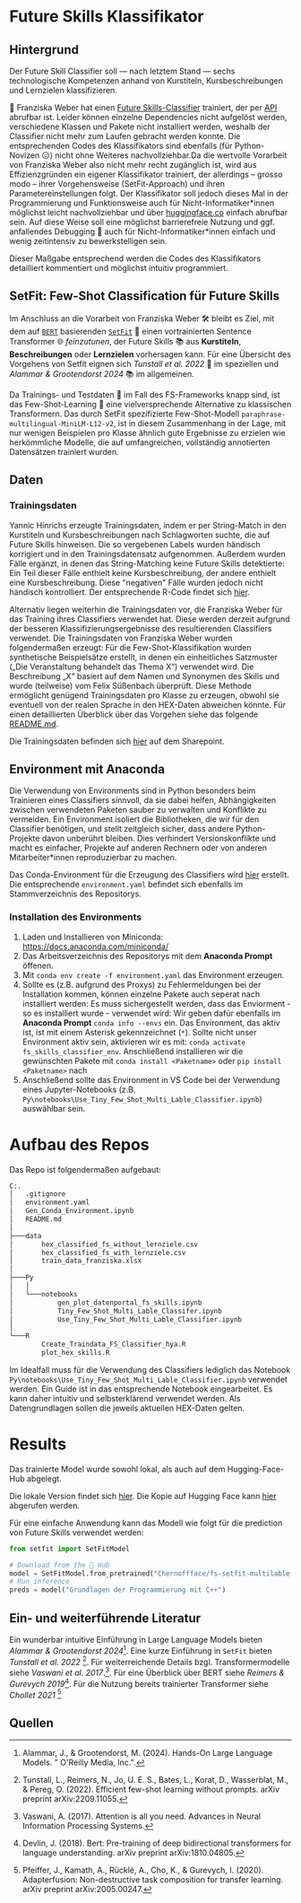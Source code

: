 # Future Skills Klassifikator

## Hintergrund

Der Future Skill Classifier soll — nach letztem Stand — sechs technologische Kompetenzen anhand von Kurstiteln, Kursbeschreibungen und Lernzielen klassifizieren.

🚀 Franziska Weber hat einen [Future Skills-Classifier](http://srv-data01:30080/hex/future_skill_classification) trainiert, der per [API](http://srv-data01:30080/hex/future_skill_classifier_api) abrufbar ist. Leider können einzelne Dependencies nicht aufgelöst werden, verschiedene Klassen und Pakete nicht installiert werden, weshalb der Classifier nicht mehr zum Laufen gebracht werden konnte. Die entsprechenden Codes des Klassifikators sind ebenfalls (für Python-Novizen 😑) nicht ohne Weiteres nachvollziehbar.Da die wertvolle Vorarbeit von Franziska Weber also nicht mehr recht zugänglich ist, wird aus Effizienzgründen ein eigener Klassifikator trainiert, der allerdings – grosso modo – ihrer Vorgehensweise (SetFit-Approach) und ihren Parametereinstellungen folgt. Der Klassifikator soll jedoch dieses Mal in der Programmierung und Funktionsweise auch für Nicht-Informatiker\*innen möglichst leicht nachvollziehbar und über [huggingface.co](https://huggingface.co/) einfach abrufbar sein. Auf diese Weise soll eine möglichst barrierefreie Nutzung und ggf. anfallendes Debugging 🤯 auch für Nicht-Informatiker\*innen einfach und wenig zeitintensiv zu bewerkstelligen sein.

Dieser Maßgabe entsprechend werden die Codes des Klassifikators detailliert kommentiert und möglichst intuitiv programmiert.


##  SetFit: Few-Shot Classification für Future Skills

Im Anschluss an die Vorarbeit von Franziska Weber 🛠️ bleibt es Ziel, mit dem auf [`BERT`](https://medium.com/@shaikhrayyan123/a-comprehensive-guide-to-understanding-bert-from-beginners-to-advanced-2379699e2b51) basierenden [`SetFit`](https://huggingface.co/blog/setfit) 🤖 einen vortrainierten Sentence Transformer 🌐 *feinzutunen*, der Future Skills 📚 aus **Kurstiteln**, **Beschreibungen** oder **Lernzielen** vorhersagen kann. Für eine Übersicht des Vorgehens von Setfit eignen sich *Tunstall et al. 2022* 📖 im speziellen und *Alammar & Grootendorst 2024* 📚 im allgemeinen.

Da Trainings- und Testdaten 🧪 im Fall des FS-Frameworks knapp sind, ist das Few-Shot-Learning 🌟 eine vielversprechende Alternative zu klassischen Transformern. Das durch SetFit spezifizierte Few-Shot-Modell `paraphrase-multilingual-MiniLM-L12-v2`, ist in diesem Zusammenhang in der Lage, mit nur wenigen Beispielen pro Klasse ähnlich gute Ergebnisse zu erzielen wie herkömmliche Modelle, die auf umfangreichen, vollständig annotierten Datensätzen trainiert wurden.

## Daten

### Trainingsdaten

Yannic Hinrichs erzeugte Trainingsdaten, indem er per String-Match in den Kurstiteln und Kursbeschreibungen nach Schlagworten suchte, die auf Future Skills hinweisen. Die so vergebenen Labels wurden händisch korrigiert und in den Trainingsdatensatz aufgenommen. Außerdem wurden Fälle ergänzt, in denen das String-Matching keine Future Skills detektierte: Ein Teil dieser Fälle enthielt keine Kursbeschreibung, der andere enthielt eine Kursbeschreibung. Diese "negativen" Fälle wurden jedoch nicht händisch kontrolliert. Der entsprechende R-Code findet sich [hier](R/Create_Traindata_FS_Classifier_hya.R).

Alternativ liegen weiterhin die Trainingsdaten vor, die Franziska Weber für das Training ihres Classifiers verwendet hat. Diese werden derzeit aufgrund der besseren Klassifizierungsergebnisse des resultierenden Classifiers verwendet. Die Trainingsdaten von Franziska Weber wurden folgendermaßen erzeugt: Für die Few-Shot-Klassifikation wurden synthetische Beispielsätze erstellt, in denen ein einheitliches Satzmuster („Die Veranstaltung behandelt das Thema X“) verwendet wird. Die Beschreibung „X“ basiert auf dem Namen und Synonymen des Skills und wurde (teilweise) vom Felix Süßenbach überprüft. Diese Methode ermöglicht genügend Trainingsdaten pro Klasse zu erzeugen, obwohl sie eventuell von der realen Sprache in den HEX-Daten abweichen könnte. Für einen detaillierten Überblick über das Vorgehen siehe das folgende [README.md](http://srv-data01:30080/hex/future_skill_classification#example-data).

Die Trainingsdaten befinden sich [hier](https://stifterverband.sharepoint.com/sites/Dateiablage/SVDaten/Forms/AllItems.aspx?ct=1730716805420&or=Teams%2DHL&ga=1&LOF=1&id=%2Fsites%2FDateiablage%2FSVDaten%2FAbteilungen%2FPuF%2FHEX%2FAnalyse%2FDaten%2FMaltes%5FFS%5FClassifier%2Fdata&viewid=3315becc%2De761%2D4c82%2D9e01%2D08b652d83ffd) auf dem Sharepoint.


## Environment mit Anaconda

Die Verwendung von Environments sind in Python besonders beim Trainieren eines Classifiers sinnvoll, da sie dabei helfen, Abhängigkeiten zwischen verwendeten Paketen sauber zu verwalten und Konflikte zu vermeiden. Ein Environment isoliert die Bibliotheken, die wir für den Classifier benötigen, und stellt zeitgleich sicher, dass andere Python-Projekte davon unberührt bleiben. Dies verhindert Versionskonflikte und macht es einfacher, Projekte auf anderen Rechnern oder von anderen Mitarbeiter\*innen reproduzierbar zu machen.

Das Conda-Environment für die Erzeugung des Classifiers wird [hier](Gen_Conda_Environment.ipynb) erstellt. Die entsprechende `environment.yaml` befindet sich ebenfalls im Stammverzeichnis des Repositorys.

### Installation des Environments
 
1. Laden und Installieren von Miniconda: https://docs.anaconda.com/miniconda/
2. Das Arbeitsverzeichnis des Repositorys mit dem **Anaconda Prompt** öffenen.
3. Mit `conda env create -f environment.yaml` das Environment erzeugen.
4. Sollte es (z.B. aufgrund des Proxys) zu Fehlermeldungen bei der Installation kommen, können einzelne Pakete auch seperat nach installiert werden: Es muss sichergestellt werden, dass das Enviorment - so es installiert wurde - verwendet wird: Wir geben dafür ebenfalls im  **Anaconda Prompt** `conda info --envs` ein. Das Environment, das aktiv ist, ist mit einem Asterisk gekennzeichnet (`*`). Sollte nicht unser Environment aktiv sein, aktivieren wir es mit: `conda activate fs_skills_classifier_env`. Anschließend installieren wir die gewünschten Pakete mit `conda install <Paketname>` oder `pip install <Paketname>` nach
5. Anschließend sollte das Environment in VS Code bei der Verwendung eines Jupyter-Notebooks (z.B. `Py\notebooks\Use_Tiny_Few_Shot_Multi_Lable_Classifier.ipynb`) auswählbar sein.

# Aufbau des Repos

Das Repo ist folgendermaßen aufgebaut:

```bash
C:.
│   .gitignore
│   environment.yaml
│   Gen_Conda_Environment.ipynb
│   README.md
│
├───data
│       hex_classified_fs_without_lernziele.csv
│       hex_classified_fs_with_lernziele.csv
│       train_data_franziska.xlsx
│
├───Py
│   │
│   └───notebooks
│           gen_plot_datenportal_fs_skills.ipynb
│           Tiny_Few_Shot_Multi_Lable_Classifer.ipynb
│           Use_Tiny_Few_Shot_Multi_Lable_Classifier.ipynb
│
└───R
        Create_Traindata_FS_Classifier_hya.R
        plot_hex_skills.R
```

Im Idealfall muss für die Verwendung des Classifiers lediglich das Notebook `Py\notebooks\Use_Tiny_Few_Shot_Multi_Lable_Classifier.ipynb` verwendet werden. Ein Guide ist in das entsprechende Notebook eingearbeitet. Es kann daher intuitiv und selbsterklärend verwendet werden. Als Datengrundlagen sollen die jeweils aktuellen HEX-Daten gelten.

# Results

Das trainierte Model wurde sowohl lokal, als auch auf dem Hugging-Face-Hub abgelegt. 

Die lokale Version findet sich [hier](). Die Kopie auf Hugging Face kann [hier](https://huggingface.co/Chernoffface/fs-setfit-multilable-model) abgerufen werden. 

Für eine einfache Anwendung kann das Modell wie folgt für die prediction von Future Skills verwendet werden:

```python
from setfit import SetFitModel

# Download from the 🤗 Hub
model = SetFitModel.from_pretrained("Chernoffface/fs-setfit-multilable-model")
# Run inference
preds = model("Grundlagen der Programmierung mit C++")
```

## Ein- und weiterführende Literatur

Ein wunderbar intuitive Einführung in Large Language Models bieten *Alammar & Grootendorst 2024*[^6]. Eine kurze Einführung in `SetFit` bieten *Tunstall et al. 2022* [^2]. Für weiterreichende Details bzgl. Transformermodelle siehe *Vaswani et al. 2017*.[^3]. Für eine Überblick über BERT siehe *Reimers & Gurevych 2019*[^4]. Für die Nutzung bereits trainierter Transformer siehe *Chollet 2021* [^5]

## Quellen

[^1]: Figueroa, R.L., Zeng-Treitler, Q., Kandula, S. et al. (2012). Predicting sample size required for classification performance. BMC Med Inform Decis Mak 12, 8 (2012). https://doi.org/10.1186/1472-6947-12-8
[^2]: Tunstall, L., Reimers, N., Jo, U. E. S., Bates, L., Korat, D., Wasserblat, M., & Pereg, O. (2022). Efficient few-shot learning without prompts. arXiv preprint arXiv:2209.11055.
[^3]: Vaswani, A. (2017). Attention is all you need. Advances in Neural Information Processing Systems.
[^4]: Devlin, J. (2018). Bert: Pre-training of deep bidirectional transformers for language understanding. arXiv preprint arXiv:1810.04805.
[^5]: Pfeiffer, J., Kamath, A., Rücklé, A., Cho, K., & Gurevych, I. (2020). Adapterfusion: Non-destructive task composition for transfer learning. arXiv preprint arXiv:2005.00247.
[^6]: Alammar, J., & Grootendorst, M. (2024). Hands-On Large Language Models. " O'Reilly Media, Inc.".
